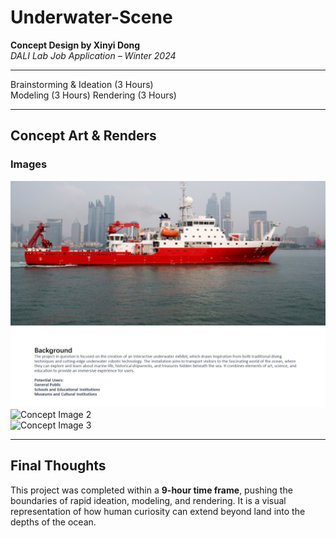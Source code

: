 # Underwater-Scene

**Concept Design by Xinyi Dong**  
_DALI Lab Job Application – Winter 2024_

---

Brainstorming & Ideation (3 Hours)  
Modeling (3 Hours)
Rendering (3 Hours) 

---

## **Concept Art & Renders**
### **Images**
![Concept Image 1](images/image1.png)  
![Concept Image 2](images/concept2.png)  
![Concept Image 3](images/concept3.png)  

---

## **Final Thoughts**
This project was completed within a **9-hour time frame**, pushing the boundaries of rapid ideation, modeling, and rendering. It is a visual representation of how human curiosity can extend beyond land into the depths of the ocean.

